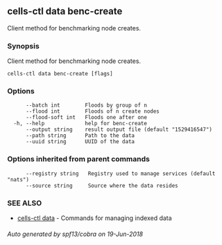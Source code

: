 ## cells-ctl data benc-create

Client method for benchmarking node creates.

### Synopsis

Client method for benchmarking node creates.

```
cells-ctl data benc-create [flags]
```

### Options

```
      --batch int        Floods by group of n
      --flood int        Floods of n create nodes
      --flood-soft int   Floods one after one
  -h, --help             help for benc-create
      --output string    result output file (default "1529416547")
      --path string      Path to the data
      --uuid string      UUID of the data
```

### Options inherited from parent commands

```
      --registry string   Registry used to manage services (default "nats")
      --source string     Source where the data resides
```

### SEE ALSO

* [cells-ctl data](cells-ctl-data)	 - Commands for managing indexed data

###### Auto generated by spf13/cobra on 19-Jun-2018
